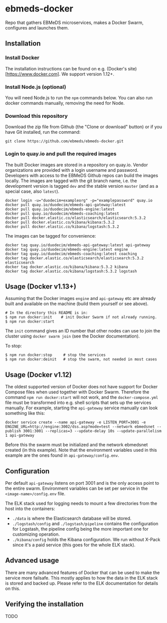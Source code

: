 # ebmeds-docker
Repo that gathers EBMeDS microservices, makes a Docker Swarm, configures and launches them.

## Installation

### Install Docker
The installation instructions can be found on e.g. (Docker's site)[https://www.docker.com]. We support version 1.12+.

### Install Node.js (optional)
You will need Node.js to run the `npm` commands below. You can also run docker commands manually, removing the need for Node.

### Download this repository
Download the zip file from Github (the "Clone or download" button) or if you have Git installed, run the command:

```
git clone https://github.com/ebmeds/ebmeds-docker.git
```

### Login to quay.io and pull the required images
The built Docker images are stored in a repository on quay.io. Vendor organizations are provided with a login username and password. Developers with access to the EBMeDS Github repos can build the images locally. The images are tagged with the git branch name, i.e. the development version is tagged `dev` and the stable version `master` (and as a special case, also `latest`).

```
docker login -u="duodecim+exampleorg" -p="examplepassword" quay.io
docker pull quay.io/duodecim/ebmeds-api-gateway:latest
docker pull quay.io/duodecim/ebmeds-engine:latest
docker pull quay.io/duodecim/ebmeds-coaching:latest
docker pull docker.elastic.co/elasticsearch/elasticsearch:5.3.2
docker pull docker.elastic.co/kibana/kibana:5.3.2
docker pull docker.elastic.co/kibana/logstash:5.3.2
```

The images can be tagged for convenience:

```
docker tag quay.io/duodecim/ebmeds-api-gateway:latest api-gateway
docker tag quay.io/duodecim/ebmeds-engine:latest engine
docker tag quay.io/duodecim/ebmeds-coaching:latest coaching
docker tag docker.elastic.co/elasticsearch/elasticsearch:5.3.2 elasticsearch
docker tag docker.elastic.co/kibana/kibana:5.3.2 kibana
docker tag docker.elastic.co/kibana/logstash:5.3.2 logstash
```

## Usage (Docker v1.13+)
Assuming that the Docker images `engine` and `api-gateway` etc are already built and available on the machine (build them yourself or see above).

```
# In the directory this README is in:
$ npm run docker:init    # init Docker Swarm if not already running.
$ npm run docker:start
```

The `init` command gives an ID number that other nodes can use to join the cluster using `docker swarm join` (see the Docker documentation).

To stop:
```
$ npm run docker:stop     # stop the services
$ npm run docker:deinit   # stop the swarm, not needed in most cases
```

## Usage (Docker v1.12)
The oldest supported version of Docker does not have support for Docker Compose files when used together with Docker Swarm. Therefore the command `npm run docker:start` will not work, and the `docker-compose.yml` file must be transformed into e.g. shell scripts that sets up the services manually. For example, starting the `api-gateway` service manually can look something like this:

```
docker service create --name api-gateway -e LISTEN_PORT=3001 -e ENGINE_URL=http://engine:3002/dss.asp?mode=test --network ebmedsnet --publish 3001:3001 --replicas=3 --update-delay 10s --update-parallelism 1 api-gateway
```

Before this the swarm must be initialized and the network ebmedsnet created (in this example). Note that the environment variables used in this example are the ones found in `api-gateway/config.env`.

## Configuration

Per default `api-gateway` listens on port 3001 and is the only access point to the entire swarm. Environment variables can be set per service in the `<image-name>/config.env` file.

The ELK stack used for logging needs to mount a few directories from the host into the containers:

* `./data` is where the Elasticsearch database will be stored.
* `./logstash/config` and `./logstash/pipeline` contains the configuration for Logstash, the pipeline config being the more important one for customizing operation.
* `./kibana/config` holds the Kibana configuration. We run without X-Pack since it's a paid service (this goes for the whole ELK stack).

## Advanced usage

There are many advanced features of Docker that can be used to make the service more failsafe. This mostly applies to how the data in the ELK stack is stored and backed up. Please refer to the ELK documentation for details on this.

## Verifying the installation

TODO